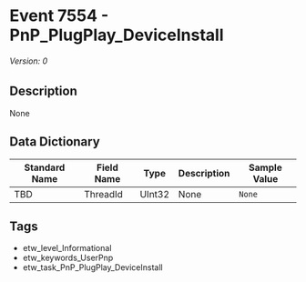 # Event 7554 - PnP_PlugPlay_DeviceInstall
###### Version: 0

## Description
None

## Data Dictionary
|Standard Name|Field Name|Type|Description|Sample Value|
|---|---|---|---|---|
|TBD|ThreadId|UInt32|None|`None`|

## Tags
* etw_level_Informational
* etw_keywords_UserPnp
* etw_task_PnP_PlugPlay_DeviceInstall